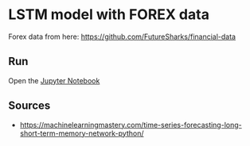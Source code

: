 # LSTM model with FOREX data

Forex data from here: https://github.com/FutureSharks/financial-data

## Run

Open the [Jupyter Notebook](lstm-forex.ipynb)

## Sources

- https://machinelearningmastery.com/time-series-forecasting-long-short-term-memory-network-python/
